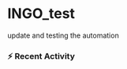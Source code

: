 # INGO_test
update and testing the automation

### :zap: Recent Activity
<!--START_SECTION:activity-->
<!--END_SECTION:activity-->
